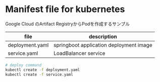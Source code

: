 # Manifest file for kubernetes
Google Cloud のArtifact RegistryからPodを作成するサンプル

| file | description |
| -- | -- |
|deployment.yaml | springboot application deployment image |
|service.yaml | LoadBalancer service |


```bash
# deploy command
kubectl create -f deployment.yaml
kubectl create -f service.yaml
```

